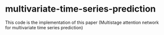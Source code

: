 # multivariate-time-series-prediction
This code is the implementation of this paper (Multistage attention network for multivariate time series prediction)
